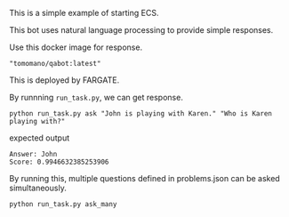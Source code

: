 This is a simple example of starting ECS.

This bot uses natural language processing to provide simple responses.

Use this docker image for response.

```
"tomomano/qabot:latest"
```

This is deployed by FARGATE.

By runnning ```run_task.py```, we can get response.

```
python run_task.py ask "John is playing with Karen." "Who is Karen playing with?"
```

expected output
```
Answer: John
Score: 0.9946632385253906
```

By running this, multiple questions defined in problems.json can be asked simultaneously.
```
python run_task.py ask_many
```

